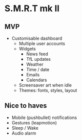 # S.M.R.T mk II

## MVP
- Customisable dashboard
  - Multiple user accounts
  - Widgets
    - News feed
    - TfL updates
    - Weather
    - Time / date
    - Emails
    - Calendars
  - Screensaver art when idle
  - Themes: fonts, styles, layout

## Nice to haves
- Mobile (pushbullet) notifications
- Gestures (leapmotion)
- Sleep / Wake
- Audio alarm
